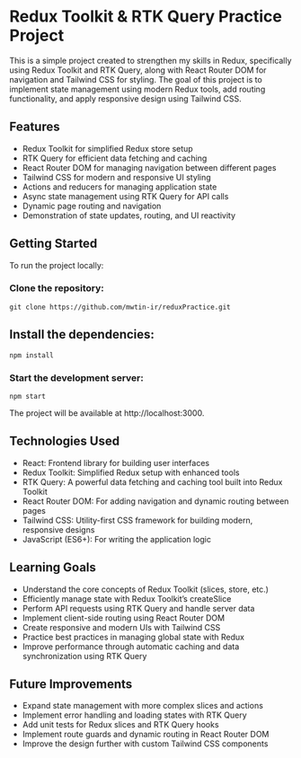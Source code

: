 #  Redux Toolkit & RTK Query Practice Project
This is a simple project created to strengthen my skills in Redux, specifically using Redux Toolkit and RTK Query, along with React Router DOM for navigation and Tailwind CSS for styling. The goal of this project is to implement state management using modern Redux tools, add routing functionality, and apply responsive design using Tailwind CSS.

## Features
- Redux Toolkit for simplified Redux store setup
- RTK Query for efficient data fetching and caching
- React Router DOM for managing navigation between different pages
- Tailwind CSS for modern and responsive UI styling
- Actions and reducers for managing application state
- Async state management using RTK Query for API calls
- Dynamic page routing and navigation
- Demonstration of state updates, routing, and UI reactivity

## Getting Started

 To run the project locally:

### Clone the repository:


```
git clone https://github.com/mwtin-ir/reduxPractice.git
```
## Install the dependencies:


```
npm install
```

### Start the development server:


```
npm start
```

The project will be available at http://localhost:3000.

## Technologies Used
- React: Frontend library for building user interfaces
- Redux Toolkit: Simplified Redux setup with enhanced tools
- RTK Query: A powerful data fetching and caching tool built into Redux Toolkit
- React Router DOM: For adding navigation and dynamic routing between pages
- Tailwind CSS: Utility-first CSS framework for building modern, responsive designs
- JavaScript (ES6+): For writing the application logic

  
## Learning Goals
- Understand the core concepts of Redux Toolkit (slices, store, etc.)
- Efficiently manage state with Redux Toolkit’s createSlice
- Perform API requests using RTK Query and handle server data
- Implement client-side routing using React Router DOM
- Create responsive and modern UIs with Tailwind CSS
- Practice best practices in managing global state with Redux
- Improve performance through automatic caching and data synchronization using RTK Query

  
## Future Improvements
- Expand state management with more complex slices and actions
- Implement error handling and loading states with RTK Query
- Add unit tests for Redux slices and RTK Query hooks
- Implement route guards and dynamic routing in React Router DOM
- Improve the design further with custom Tailwind CSS components
